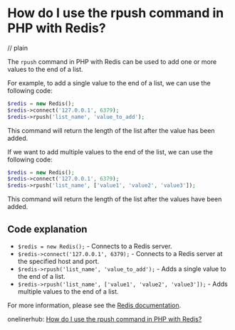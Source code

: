 # How do I use the rpush command in PHP with Redis?
// plain

The `rpush` command in PHP with Redis can be used to add one or more values to the end of a list.

For example, to add a single value to the end of a list, we can use the following code:
```php
$redis = new Redis();
$redis->connect('127.0.0.1', 6379);
$redis->rpush('list_name', 'value_to_add');
```

This command will return the length of the list after the value has been added.

If we want to add multiple values to the end of the list, we can use the following code:
```php
$redis = new Redis();
$redis->connect('127.0.0.1', 6379);
$redis->rpush('list_name', ['value1', 'value2', 'value3']);
```

This command will return the length of the list after the values have been added.

## Code explanation


* `$redis = new Redis();` - Connects to a Redis server.
* `$redis->connect('127.0.0.1', 6379);` - Connects to a Redis server at the specified host and port.
* `$redis->rpush('list_name', 'value_to_add');` - Adds a single value to the end of a list.
* `$redis->rpush('list_name', ['value1', 'value2', 'value3']);` - Adds multiple values to the end of a list.

For more information, please see the [Redis documentation](https://redis.io/commands/rpush).

onelinerhub: [How do I use the rpush command in PHP with Redis?](https://onelinerhub.com/predis/how-do-i-use-the-rpush-command-in-php-with-redis)